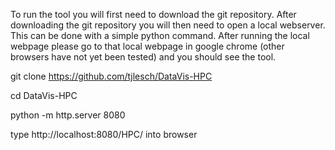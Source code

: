 To run the tool you will first need to download the git repository. After downloading the git repository you will then need to open a local webserver. This can be done with a simple python command. After running the local webpage please go to that local webpage in google chrome (other browsers have not yet been tested) and you should see the tool.

git clone https://github.com/tjlesch/DataVis-HPC

cd DataVis-HPC

python -m http.server 8080

type http://localhost:8080/HPC/ into browser
